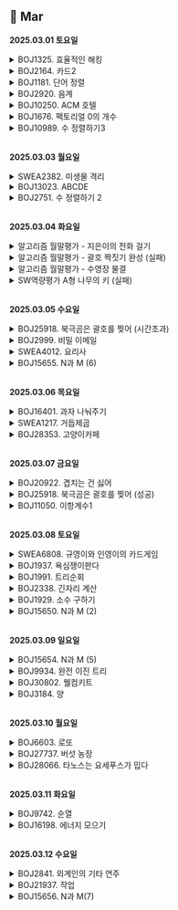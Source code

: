 ## 📅 Mar

**2025.03.01 토요일**

<details>
<summary>BOJ1325. 효율적인 해킹</summary>

[코드](BOJ1325_효율적인해킹.java)
> **_BFS_**
>
> - 아이디어 :  
>   해당 숫자에서 시작했을 때 해킹할 수 있는 컴퓨터의 수를 bfs로 세어주자!
> - 느낀 점 :
>   - bfs dfs 개념은 아는데 여전히 구현할 때마다 생각이 정리가 잘 안 된다. 연습 많이 해야지
>   - 반례 사이트 없이 디버깅할 수 있을 만큼 되고 싶다
> - 메모 :
>   - arr[i]에 담긴 배열이 비어있을 경우 처리 안 해줘서 틀림.
>   - return 값이 같은 게 나오면 result pq에 추가하게 했으므로, pq에 여러개가 담긴 상황이 있을 수 있음. 그 상태에서 더 큰 return 나오면 clear로 아예 비우고 걔로 넣어줘야 하는데 pop만 해줘서 틀림.

```
package workingon;

import java.io._;
import java.util._;

public class BOJ1325\_효율적인해킹 {
static ArrayList<Integer>[] arr;
static boolean[] visited;
static Queue<Integer> queue = new LinkedList<>();

    public static void main(String[] args) throws IOException {
        BufferedReader br = new BufferedReader(new InputStreamReader(System.in));
        StringTokenizer st = new StringTokenizer(br.readLine());
        int N = Integer.parseInt(st.nextToken());
        int M = Integer.parseInt(st.nextToken());
        arr = new ArrayList[N+1];

        for (int i = 1; i <= N; i++) {
            arr[i] = new ArrayList<>();
        }

        for (int i = 0; i < M; i++) {
            st = new StringTokenizer(br.readLine());
            int A = Integer.parseInt(st.nextToken());
            int B = Integer.parseInt(st.nextToken());

            arr[B].add(A);
        }

// System.out.println(Arrays.toString(arr));
int cnt = 0;
int max = 0;
PriorityQueue<Integer> pq = new PriorityQueue<>();
for(int i = 1 ; i <= N ; i++) {
// System.out.println("i = " + i + "일 때");
visited = new boolean[N+1];
if(!arr[i].isEmpty()) {
int res = bfs(i);
if (res > max) {
pq.clear();
pq.offer(i);
max = res;
// System.out.println("PQ : " + pq);
} else if (max == res) {
pq.offer(i);
// System.out.println("PQ : " + pq);
}
}
}

        while(!pq.isEmpty()) {
            System.out.print(pq.poll()+" ");
        }


    }

    public static int bfs(int start){
        queue.offer(start);
        visited[start] = true;
        int cnt = 0;

        while(!queue.isEmpty()) {

// System.out.println("현재 큐 : " + queue);
int cur = queue.poll();
cnt++;
for(int i = 0 ; i < arr[cur].size() ; i++) {
if(!visited[arr[cur].get(i)]) {
queue.offer(arr[cur].get(i));
F visited[arr[cur].get(i)] = true;
}
}
}

// System.out.println("cnt : " + cnt);
return cnt;
}
}
```
</details>

<details>
<summary>BOJ2164. 카드2</summary>

[코드](BOJ2164_카드2.java)
> **_Queue_**
>
> - 너무 쉬웠다...보자마자 queue 떠올리고 코드 쓰는 것까지 3분컷 함. 

```
package groupstudy.algorithm_study;

import java.util.LinkedList;
import java.util.Queue;
import java.util.Scanner;

public class BOJ2164_카드2 {
    /**
     * 카드2
     * <a href="https://www.acmicpc.net/problem/2164">...</a>
     */

    public static void main(String[] args) {
        Scanner sc = new Scanner(System.in);
        int n = sc.nextInt();
        Queue<Integer> queue = new LinkedList<>();
        for(int i = 1 ; i <= n ; i++){
            queue.offer(i);
        }
        while(queue.size() > 1){
            int remove = queue.poll();
            int move = queue.poll();
            queue.offer(move);
        }

        System.out.println(queue.poll());
    }
}

```
</details>

<details>
<summary>BOJ1181. 단어 정렬</summary>

[코드](../../BOJ/BOJ1181_단어정렬.java)
> 이것도 보자마자 pq 써야지 하고 Comparator 만들어서 풀었음. 한...10분컷 한 듯?

```
package BOJ;

import java.io.BufferedReader;
import java.io.IOException;
import java.io.InputStreamReader;
import java.util.Comparator;
import java.util.PriorityQueue;

public class BOJ1181_단어정렬 {
    /**
     * 단어 정렬
     * <a href="https://www.acmicpc.net/problem/1181">...</a>
     */
    public static void main(String[] args) throws IOException {
        BufferedReader br = new BufferedReader(new InputStreamReader(System.in));
        int N = Integer.parseInt(br.readLine());
        PriorityQueue<String> pq = new PriorityQueue<>(new Comparator<String>() {
            @Override
            public int compare(String o1, String o2) {
                if(o1.length() != o2.length())
                    return o1.length()-o2.length();
                else
                    return o1.compareTo(o2);
            }
        });

        for(int i = 0 ; i < N ; i++) {
            String word = br.readLine();
            if(!pq.contains(word))
                pq.offer(word);
        }

        while(!pq.isEmpty()) {
            System.out.println(pq.poll());
        }
    }
}

```
</details>

<details>
<summary>BOJ2920. 음계</summary>

[코드1](../../BOJ/BOJ2920_음계_1.java)
[코드2](../../BOJ/BOJ2920_음계_2.java)
> - 처음에 엄청 야매로 풀었다... ㅋㅋ 1부터 8까지가 한 번씩 등장한다길래 그냥 String으로 바꿔서 비교해줌  
> - 너무 야매로 푼 게 양심에 찔려서 flag 쓴 정석 방법으로도 다시 풀었다
> - 난이도는 쉬웠음. flag 쓸 때 약간 오래 생각하긴 했지만? 그래도 20분 안에 끝냄

```
// String 값 비교
import java.util.Scanner;

public class BOJ.BOJ2338_긴자리계산 {
    public static void main(String[] args) {
        Scanner sc = new Scanner(System.in);
        StringBuilder sb = new StringBuilder();
        for(int i= 0 ;i < 8 ; i++)
            sb.append(sc.next());

        if(String.valueOf(sb).equals("12345678"))
            System.out.println("ascending");
        else if(String.valueOf(sb).equals("87654321"))
            System.out.println("descending");
        else
            System.out.println("mixed");
    }
}
```
```

import java.util.Scanner;

public class BOJ.BOJ2338_긴자리계산 {
    public static void main(String[] args) {
        Scanner sc = new Scanner(System.in);
        int[] arr = new int[8];
        for (int i = 0; i < 8; i++) {
            arr[i] = sc.nextInt();
        }

        boolean flag = true;
        for (int i = 0; i < 8 - 1; i++) {
            if(arr[i] < arr[i+1]) {
                if(!flag) {
                    System.out.println("mixed");
                    return;
                }
                flag = true;
            } else if(arr[i] > arr[i+1]){
                if(i != 0 && flag){
                    System.out.println("mixed");
                    return;
                }
                flag = false;
            }
        }
        if(flag) {
            System.out.println("ascending");
        } else {
            System.out.println("descending");
        }
    }
}

```

</details>

<details>
<summary>BOJ10250. ACM 호텔</summary>

[코드](../../BOJ/BOJ10250_ACM호텔.java)
> - 이런 문제 있을 때마다 나머지 있는 경우랑 없는 경우랑 나눠서 계산해주는 게 깔끔하지 못한 것 같아서 GPT에 물어봄
> - 출력 포맷 일케 설정하면 됨 ! => floor + String.format("%02d", dis);
> - dis = (N - 1) / H + 1 로 계산하면 됨

```
package BOJ;

import java.util.*;

public class BOJ10250_ACM호텔 {
    public static void main(String[] args) {
        Scanner sc = new Scanner(System.in);

        int T = sc.nextInt();

        for (int t = 1; t <= T; t++) {
            int H = sc.nextInt();
            int W = sc.nextInt();
            int N = sc.nextInt();

            int dis;
            int floor;
            if (N % H == 0) {
                dis = N / H;
                floor = H;
            } else {
                dis = N / H + 1;
                floor = N % H;
            }

            if (dis >= 10)
                System.out.println(floor + "" + dis);
            else
                System.out.println(floor + "0" + dis);
        }

    }

}

```
</details>

<details>
<summary>BOJ1676. 팩토리얼 0의 개수</summary>

[코드](../APS/groupstudy/algorithm_study/BOJ1676_팩토리얼0의개수.java)
> - 아이디어 :  
>   - 0이 생기는 경우는 2와 5가 페어됐을 때 !  
>   - 근데 5까지 가면 페어될 2는 앞에 있을 수밖에 없음
>   - 따라서, 5의 개수가 중요하다!
> - 느낀 점 :
>   - 생각했던 것과 자꾸 다르게 나와서 어려웠다
> - 메모 :
>   - 5의 제곱수들은 5를 여러 번 포함하고 있다는 사실을 간과함

```
package BOJ;

import java.util.Scanner;

public class BOJ1676_팩토리얼0의개수 {
    public static void main(String[] args) {
        Scanner sc = new Scanner(System.in);
        int n = sc.nextInt();

        int cnt = 0;
        for(int i = 5 ; i <= n ; i*=5 ) {
            cnt += n/i;
        }
        System.out.println(cnt);
    }
}
```

</details>

<details>
<summary>BOJ10989. 수 정렬하기3</summary>

[코드](../../BOJ/BOJ10989_수정렬하기3.java)
> - 아이디어 : 
>   - 그냥 pq 쓸까... -> 시간초과
>   - 그렇다면 LinkedList 쓰고 정렬... -> 메모리 초과
>   - 직접 정렬해주는 수밖에 없었음. 카운팅 정렬 사용.
> - 느낀 점 :
>   - 템플릿에만 의존하면 안 된다! 카운팅 정렬 시험 공부할 때 기억해둔 거 그대로 쓰려고 했는데,  
>   저만한 크기의 배열을 두 개 만드는 것도 메모리 낭비고...바로바로 StringBuilder에 저장해주면 되는 거였음
>   arr에 인덱스로 자리 찾아서 저장할 게 아니므로 누적합으로 구할 필요도 없음.

```
package BOJ;

import java.io.*;
import java.util.Arrays;

public class BOJ10989_수정렬하기3 {
    public static void main(String[] args) throws IOException {
        BufferedReader br = new BufferedReader(new InputStreamReader(System.in));
        StringBuilder sb = new StringBuilder();
        int n = Integer.parseInt(br.readLine());
        int[] cnt = new int[10001];
        for(int i = 0 ; i < n ; i++) {
            cnt[Integer.parseInt(br.readLine())] ++;
        }

        for(int i = 0 ; i < 10001 ; i++) {
            while(cnt[i] > 0){
                sb.append(i).append("\n");
                cnt[i]--;
            }
        }

        System.out.println(sb);

    }
}

```

</details>

<br>

**2025.03.03 월요일**

<details>
<summary>SWEA2382. 미생물 격리</summary>

[코드](../../SWEA/SWEA2382_미생물격리.java)
> - 아이디어 : 
>   - 군집들은 클래스로 만들어서 관리해야겠다
>   한 시간 지날 때 해야하는 것
>   - 있던 곳을 비워준다
>   - 방향대로 이동한다  
>   / next의 행이나 열이 0이면 미생물 수 /= 2  
	/ next가 null인지 보고 (이미 미생물 군집이 있는지 보고)  
		// null이 아니면 ->   
			미생물 수 비교해서 큰 애 방향으로 설정  
			미생물 수 더해서 저장해주기
>
> - 느낀 점 :  
>   문제를 보고 해야하는 일들을 단계로 나눠서 정리하는 능력이 좀 는 게 느껴진다
>
> - 메모 :
>   - 동시에 같은 칸으로 가려는 경우를 처리해줄 때 나는 아예 sort() 해서 처리하기 편한 순서대로 집어넣어줬는데, HashMap<String, ArrayList<Microbiome>>으로 기록하는 방법도 있었다.
>   - 아래 구문을 삭제하면 답이 틀리게 나오길래 고민했는데 sort() 정렬해주는 위치 때문이었다! 처음에 약품구역 들어가서 num 반으로 깎고 나서 정렬해줬어야 했는데 list에 값을 넣을 때 정렬해줘서 이상한 거였음. 순서 바꿔주고 나니까 밑에 구문 지워도 잘 나온다. 첨에 아마 매번 정렬하느라 시간복잡도도 컸을 듯.  
>   ```
>   else {    // 새로 들어가려는 애가 더 커
>   cur.num += map[cur.nextR][cur.nextC].num;
>   map[cur.nextR][cur.nextC].num = 0;
>   map[cur.nextR][cur.nextC] = cur;
>   cur.r = cur.nextR;
>   cur.c = cur.nextC;
>   }
>   ```

```
package SWEA;

import java.io.*;
import java.util.ArrayList;
import java.util.Collections;
import java.util.Comparator;
import java.util.List;

public class SWEA2382_미생물격리 {

    public static void main(String[] args) throws IOException {
        BufferedReader br = new BufferedReader(new InputStreamReader(System.in));
        int T = Integer.parseInt(br.readLine());
        String[] str;
        for (int t = 1; t <= T; t++) {
            str = br.readLine().split(" ");
            int N = Integer.parseInt(str[0]);   // map 크기
            int M = Integer.parseInt(str[1]);   // 격리 시간
            int K = Integer.parseInt(str[2]);   // 미생물 군집의 개수
            List<Microbiome> list = new ArrayList<>();  // 미생물 군집 정보 관리
            Microbiome[][] map = new Microbiome[N][N];

            // 최초 미생물 군집 정보 등록
            for (int i = 0; i < K; i++) {
                str = br.readLine().split(" ");
                int r = Integer.parseInt(str[0]);
                int c = Integer.parseInt(str[1]);
                int num = Integer.parseInt(str[2]);
                int dir = Integer.parseInt(str[3]); // 1 상, 2 하, 3 좌, 4 우

                Microbiome m = new Microbiome(r, c, num, dir);
                list.add(m);
                map[r][c] = m;
            }

            while (M-- > 0) {


                for (int i = 0; i < list.size(); i++) {
                    Microbiome cur = list.get(i);

                    switch (cur.dir) {
                        case 1:
                            cur.nextR--;
                            break;
                        case 2:
                            cur.nextR++;
                            break;
                        case 3:
                            cur.nextC--;
                            break;
                        case 4:
                            cur.nextC++;
                            break;
                    }

                    // 테두리에 도착하면
                    if (cur.nextR == 0 || cur.nextC == 0 || cur.nextR == N - 1 || cur.nextC == N - 1) {
                        cur.num /= 2; // 미생물 수 반으로 깎아주고
                        // 방향 반대로 바꿔주기
                        if (cur.dir == 1 || cur.dir == 3) cur.dir++;
                        else cur.dir--;
                    }
                }
                Collections.sort(list, Comparator.reverseOrder());

                map = new Microbiome[N][N];
                for (int i = 0; i < list.size(); i++) {
                    Microbiome cur = list.get(i);
                    if (map[cur.nextR][cur.nextC] == null) {
                        map[cur.nextR][cur.nextC] = cur;
                        cur.r = cur.nextR;
                        cur.c = cur.nextC;
                    } else {
                        if (map[cur.nextR][cur.nextC].num > cur.num) {  // 이미 있는 애가 더 커
                            map[cur.nextR][cur.nextC].num += cur.num;
                            cur.num = 0;
                        }
                    }
                }
            }

            int res = 0;
            for (int i = 0; i < list.size(); i++) {
                res += list.get(i).num;
            }
            System.out.printf("#%d " + res + "\n", t);
        }
    }

    public static class Microbiome implements Comparable<Microbiome> {
        int r;
        int c;
        int nextR;
        int nextC;
        int num;
        int dir;

        public Microbiome(int r, int c, int num, int dir) {
            this.r = r;
            this.c = c;
            this.num = num;
            this.dir = dir;
            this.nextR = r;
            this.nextC = c;
        }

        @Override
        public String toString() {
            return num + "(" + dir + ")";
        }

        @Override
        public int compareTo(Microbiome o) {
            return this.num - o.num;
        }
    }
}

```

</details>

<details>
<summary>BOJ13023. ABCDE</summary>

[코드](../../BOJ/BOJ13023_ABCDE.java)
> - 아이디어 :
>   - DFS로 내려가면서 최대로 어디까지 내려갈 수 있는지 체크. 5명 이상 내려갈 수 있으면 1 출력
> - 느낀점 :
>   - 처음에는 모든 친구가 다 A-B-C-D-E 관계여야 한단는 건가? 했는데, 알고 보니 그런 관계인 사람이 5명 이상 있으면 되는 거였음
> - 메모 :
>   - 기본 DFS 양식으로 쓰되, 단계 카운팅하는 게 관건이었다. depth 만 return 해서 쓰자니 자꾸 꼬이길래 maxDepth 만들어서 최대깊이 저장해줬다.
>   - dfs 재귀 돌리고 나서 visited[friend]를 초기화 안 해줬더니, 더 나은 루트가 있음에도 백트래킹이 안 되는 문제 발생.  
>   방금 보고 나온 친구 초기화 해줘야 maxDepth 5명 안 됐을 때 다른 루트도 탐색해볼 수 있음

```
package BOJ;

import java.io.*;
import java.util.*;

public class BOJ13023_ABCDE {
    /**
     * ABCDE
     * <a href="https://www.acmicpc.net/problem/13023">...</a>
     */

    static HashMap<Integer, ArrayList<Integer>> hashmap;
    static boolean[] visited;
    static Stack<Integer> stack = new Stack<>();
    static int maxDepth;

    public static void main(String[] args) throws IOException {
        BufferedReader br = new BufferedReader(new InputStreamReader(System.in));
        String[] input = br.readLine().split(" ");
        int N = Integer.parseInt(input[0]);   // 사람 수
        int M = Integer.parseInt(input[1]);   // 친구 관계(간선) 수
        hashmap = new HashMap<>();
        for (int i = 0; i < M; i++) {
            input = br.readLine().split(" ");
            int a = Integer.parseInt(input[0]);
            int b = Integer.parseInt(input[1]);

            if (!hashmap.containsKey(a))
                hashmap.put(a, new ArrayList<>());
            hashmap.get(a).add(b);

            if (!hashmap.containsKey(b))
                hashmap.put(b, new ArrayList<>());
            hashmap.get(b).add(a);
        }

        /// 관계 설정 끝

        for (int p : hashmap.keySet()) {
            visited = new boolean[N];
            maxDepth = 1;
            dfs(p, 1);
            if (maxDepth >= 5) {
                System.out.println(1);
                return;
            }
        }
        System.out.println(0);


    }

    public static void dfs(int cur, int depth) {
        maxDepth = Math.max(maxDepth, depth);

        if(maxDepth >= 5) {
            return;
        }

        stack.add(cur);
        visited[cur] = true;

        for (int friend : hashmap.get(stack.pop())) {
            if (!visited[friend]) {
                dfs(friend, depth + 1);
                visited[friend] = false;
            }
        }
    }
}

```

</details>

<details>
<summary>BOJ2751. 수 정렬하기 2</summary>

[코드](../../APS/BOJ/BOJ2752_수정렬하기2_2.java)
> - 느낀점 :  
> 	실버길래 이렇게 쉬울 순 없다는 생각에 오히려 꼬아서 생각한 듯.  
> 	그냥 Arrays.sort() 써도 되는 문제였다. 허무해...  
> 	시간초과는 로직이 아니라 BufferedReader랑 StringBuilder 써서 해결해야 하는 문제였어
> - 메모 :
>   - '이 수는 절댓값이 1,000,000보다 작거나 같은 정수이다' << 이 조건 간과하고 양수만 처리해서 틀림
>   - 심지어 수는 중복되지 않는다는 조건도 있다...이게 왜 실버?;;

```
package BOJ;

import java.io.BufferedReader;
import java.io.IOException;
import java.io.InputStreamReader;
import java.util.Arrays;

public class BOJ2751_수정렬하기2_2 {
    /** 수 정렬하기 2
     * <a href="https://www.acmicpc.net/problem/2751">...</a>
     */
    public static void main(String[] args) throws IOException {
        BufferedReader br = new BufferedReader(new InputStreamReader(System.in));
        StringBuilder sb = new StringBuilder();
        int N = Integer.parseInt(br.readLine());
        int[] arr = new int[N];
        for(int i = 0 ; i < N ; i++) {
            int num = Integer.parseInt(br.readLine());
            arr[i] = num;
        }
        Arrays.sort(arr);

        for(int i = 0 ; i < N ; i++) {
            sb.append(arr[i] + "\n");
        }

        System.out.println(sb);
    }
}

```
</details>

<br>

**2025.03.04 화요일**

<details>
<summary>알고리즘 월말평가 - 지은이의 전화 걸기</summary>

[코드](../../../../ssafy/시험/0304%20월말평가/Algo_서울_09_이언지/src/Test1_서울_09_이언지.java)
> - 느낀 점 :
>   - 쉬웠다...근데 오히려 너무 쉬워서 내가 너무 단순하게 풀었나 의심됐어

```
import java.util.*;


public class Test1_서울_09_이언지 {
	public static void main(String[] args) {
		Scanner sc = new Scanner(System.in);
		int T = sc.nextInt();
		for(int t = 1 ; t <= T ; t++) {
			
			String str = sc.next();
			
			// 입력 받은 문자열을 한 글자씩 쪼개서 배열에 담아준다
			char[] arr = str.toCharArray();
			int res = 0;	// 다이얼 돌릴 때마다 걸린 시간 더해줄 결과 변수
			
			// char 배열을 훑으면서 글자에 해당하는 값을 res에 더해준다
			for(int i = 0 ; i < arr.length ; i++) {
				if(arr[i] >= 'A' && arr[i] <= 'C') {
					res += 3;
				} else if (arr[i] >= 'D' && arr[i] <= 'F') {
					res += 4;
				} else if (arr[i] >= 'G' && arr[i] <= 'I') {
					res += 5;
				} else if (arr[i] >= 'J' && arr[i] <= 'L') {
					res += 6;
				} else if (arr[i] >= 'M' && arr[i] <= 'O') {
					res += 7;
				} else if (arr[i] >= 'P' && arr[i] <= 'S') {
					res += 8;
				} else if (arr[i] >= 'T' && arr[i] <= 'V') {
					res += 9;
				} else if (arr[i] >= 'W' && arr[i] <= 'Z') {
					res += 10;
				}
			}
			
			// 양식에 맞춰서 출력
			System.out.printf("#%d %d\n", t, res);
		}
	}

}

```
</details>

<details>
<summary>알고리즘 월말평가 - 괄호 짝짓기 완성 (실패) </summary>

[코드](../../../../ssafy/시험/0304%20월말평가/Algo_서울_09_이언지/src/Test2_서울_09_이언지.java)
> - 아이디어 :
>   - 괄호는...스택이지
> - 느낀 점 :
>   - 1했다 생각했는데 마지막에 0 붙는 경우가 있었어...  
>   stack에서 꺼낼 애가 hashmap의 key로 포함하지 않는 문자라면 닫는 괄호인데 짝은 없는 애니까 맞추기 불가능!' 이 부분에서  
>   닫는 괄호를 pop 하고 문자열 붙여줬어야 했는데 pop 안 해줘서 닫는 괄호랑 같이 나옴

```
// 수정한 버전
import java.util.*;

public class Test2_서울_09_이언지 {
	public static void main(String[] args) {
		Scanner sc = new Scanner(System.in);
		
		int T = sc.nextInt();
		for(int t = 1 ; t <= T ; t++) {
			StringBuilder sb = new StringBuilder();
			Stack<Character> stack = new Stack<>();
			String str = sc.next();
			sb.append("#").append(t).append(" "); // 테스트케이스마다 공통으로 출력돼야하는 양식

			
			// HashMap에 쌍 묶어서 관리해줄 것
			HashMap<Character, Character> hashmap = new HashMap<>();
			hashmap.put('(', ')');
			hashmap.put('{', '}');
			hashmap.put('[', ']');
			hashmap.put('<', '>');
			
			// 이 반복문 돌고 나면 이미 짝 맞는 애들은 다 지워지고 안 맞는 애들만 남음
			for(int i = 0 ;i < str.length() ; i++) {
				// stack이 비어있으면 무조건 넣어주고
				if(stack.isEmpty()) {
					stack.push(str.charAt(i));
				}
				
				// 만약 내가 여는 애면 그냥 넣어줘
				else if(hashmap.containsKey(str.charAt(i))) {
					stack.push(str.charAt(i));
				}
				
				// 만약 내가 닫는 애고, 짝이 맞는 애를 만나면 지워줘
				else if (hashmap.containsKey(stack.peek()) && str.charAt(i) == hashmap.get(stack.peek())) {
					stack.pop();
				}
			}
			
//			System.out.println(stack);
		
			// 만약 스택이 비었으면 이미 짝 다 맞는 애들
			if(stack.isEmpty()) {
				sb.append("1");
				System.out.println(sb);
				continue;
			}
			
			// 이제 짝 맞춰줄 거야
			while(!stack.isEmpty()) {

				char top = stack.peek();

				// 만약 stack에서 꺼낼 애가 여는 괄호라면 짝 맞는 닫는 괄호 붙여줘
				if(hashmap.containsKey(top)) {
					sb.append(hashmap.get(top));
					stack.pop();
				}

				// 만약 stack에서 꺼낼 애가 hashmap의 key로 포함하지 않는 문자라면
				// 닫는 괄호인데 짝은 없는 애니까 맞추기 불가능!
				else {
					stack.pop();
					sb.append("0");
					break;
				}
			}

			System.out.println(sb);
		}	// testcase
	}
}

```
</details>

<details>
<summary>알고리즘 월말평가 - 수영장 물결</summary>

[코드](../../../../ssafy/시험/0304%20월말평가/Algo_서울_09_이언지/src/Test3_서울_09_이언지.java)
> - 아이디어 :
>   - 좌표마다 그냥 함수로 델타 탐색 빼서 돌린 담에 최댓값 찾고, 그 좌표마다의 최댓값 중 최댓값을 구해주면 되곘다.
> - 느낀 점 :
>   - 쉽다고 느끼긴 했는데 정답 맞았을지는 모르겠다.

```
import java.util.Scanner;

public class Test3_서울_09_이언지 {

	static int[][] board;

	public static void main(String[] args) {
		Scanner sc = new Scanner(System.in);

		int T = sc.nextInt();

		for (int t = 1; t <= T; t++) {
			int N = sc.nextInt();
			board = new int[N][N];

			// 초기 에너지값 담아주기
			for (int i = 0; i < N; i++) {
				for (int j = 0; j < N; j++) {
					board[i][j] = sc.nextInt();
				}
			}

			long res = 0;

			for (int i = 0; i < N; i++) {
				for (int j = 0; j < N; j++) {
					// 현재 위치에서 A 썼을 때, B 썼을 때, C 썼을 때 중 가장 큰 값 cnt에 담아주고
					long cnt = Math.max(board[i][j], Math.max(b(i, j), c(i, j)));
					// 전체 위치에서 가장 큰 값 res에 담아줌
					res = Math.max(cnt, res);
				}
			}

			System.out.printf("#%d %d\n", t, res);
		}
	}

	// B 장풍 쏜 경우
	public static int b(int i, int j) {
		// 현재 위치에서 B 장풍 썼을 때 결과 담아줄 변수
		int cnt = 0;

		// 방향 설정해줄 델타값
		int[] dx = { -1, -1, 0, 1, 1, 1, 0, -1 };
		int[] dy = { 0, 1, 1, 1, 0, -1, -1, -1 };

		// 델타값 돌면서 결과 더해주기
		for (int d = 0; d < 8; d++) {
			int nx = dx[d] + i;
			int ny = dy[d] + j;

			if (nx >= 0 && ny >= 0 && nx < board.length && ny < board.length) {
				cnt += board[nx][ny];
			}
		}
		
		return cnt;
	}
	
	public static long c(int i, int j) {
		// 현재 위치에서 C 장풍 썼을 때 결과 담아줄 변수
		long cnt = 0;

		// 방향 설정해줄 델타값
		int[] dx = { -2, -2, -2, -2, -2, -1, 0, 1, 2, 2, 2, 2, 2, 1, 0, -1};
		int[] dy = { -2, -1, 0, 1, 2, 2, 2, 2, 2, 1, 0, -1, -2, -2, -2, -2};

		// 델타값 돌면서 결과 더해주기
		for (int d = 0; d < 16; d++) {
			int nx = dx[d] + i;
			int ny = dy[d] + j;

			if (nx >= 0 && ny >= 0 && nx < board.length && ny < board.length) {
				cnt += board[nx][ny];
			}
		}
		
		return cnt;
	}

}

```
</details>

<details>
<summary>SW역량평가 A형 나무의 키 (실패)</summary>

[코드](../../../../ssafy/시험/0304%20SW역량평가/Tree.java)
> - 아이디어 :
>   - 한놈씩 팬다...하나를 1 2 1 2 이렇게 계속 키워주다가 3 미만으로 남으면 다음 애로 넘어감
>   - 한 바퀴 돌고 나서 남은 애들 보면서 1이랑 2 짝지을 수 있으면 또 이틀 써서 짝지어주기
>   - 남은 애들 짝짓기까지 끝냈으면, 목표치까지 1 남은 애들 or 2 남은 애들만 남아있을 것
>   - 1 남은 애들만 남았으면, *2 해주고 첫날 하루 -1 해줌  
>   2 남은 애들만 남았으면, *2 해줌
> - 느낀점 :
>   - 테케 다 맞아서 혹시나 했는데 역시나. 반례 듣고 나서 뒤통수 맞은 기분이었다.....A형의 벽은 높구나ㅜ
> - 메모 : 
>     - 마의 1 4 4 5 를 통과하지 못함 ㅎㅎ 1 4 4 5 인 경우 [2] [0] [1] [0] 이렇게 4일 주면 되는데, 내 로직으로는 7일 나온다.

```
import java.util.*;

public class Tree {
	public static void main(String[] args) {
		Scanner sc = new Scanner(System.in);

		int T = sc.nextInt();
		for (int t = 1; t <= T; t++) {
			int n = sc.nextInt();
			int max = 0;
			int[] arr = new int[n];
			for (int i = 0; i < n; i++) {
				arr[i] = sc.nextInt();
				max = Math.max(max, arr[i]);
			}

			for (int i = 0; i < n; i++) {
				arr[i] = max - arr[i];
			}

			int sum = 0;
			for (int i = 0; i < n; i++) {
				sum += arr[i] / 3 * 2;
				arr[i] = arr[i] % 3;
			}

			Arrays.sort(arr);
			int cnt1 = 0;
			int cnt2 = 0;

			for (int i = 0; i < arr.length; i++) {
				if (arr[i] == 1)
					cnt1++;
				else if (arr[i] == 2)
					cnt2++;
			}

			int mutual = Math.min(cnt1, cnt2);
			sum += mutual * 2;

			int start1 = -1;
			for (int i = 0; i < n; i++) {
				if (arr[i] == 1) {
					start1 = i;
					break;
				}
			}

			for (int i = 0; i < mutual; i++) {
				arr[start1 + i] = 0;
				cnt1--;
				arr[arr.length - 1 - i] = 0;
				cnt2--;
			}

			if (cnt2 == 0 && cnt1 > 0) {
				sum += cnt1 * 2-1;
			} else if (cnt1 == 0 && cnt2 > 0) {
				sum += 4 * (cnt2 / 3);
				cnt2 = cnt2 % 3;
				
				if (cnt2 == 1) {
					sum += 2;
				} else if (cnt2 == 2) {
					sum += 3;
				}
			}

			System.out.printf("#%d %d\n", t, sum);

		}
	}
}

```

</details>

<br>

**2025.03.05 수요일**

<details>
<summary>BOJ25918. 북극곰은 괄호를 찢어 (시간초과) </summary>

[코드1](../APS/workingon/BOJ25918_북극곰은괄호를찢어_시간초과.java)
[코드2](../APS/workingon/BOJ25918_북극곰은괄호를찢어_시간초과2.java)
> - 아이디어
>   - 처음에는 O나 X 찾을 때마다 문자열에서 replace로 삭제해주고, 문자열이 비거나 바꿀 게 없으면 끝내주는 방식 생각함 -> 시간초과
> 	- stack에 넣어주면서 O나 X 발견하면 처리해주고, 남은 애들로 다시 돌리면서 days 카운트 해주는 방식 -> 시간초과
> - 느낀점
>   - 내 방식대로는 O(N^2)! 최대 20만일 때 N^2 되면 400억. O(N)에 처리해줄 방법을 찾아야 한다.
>   - 결국 GPT에 물어봤기 때문에 일단 안 풀고 내버려뒀다. 나중에 까먹을 때쯤 다시 풀어봐야지.
> - 메모
>   - 문자열 replace는 원본 문자열을 바꾸는 게 아니라서, 바꾼 문자열을 저장할 거면 다시 변수에 할당해줘야 한다.

```
package workingon;

import java.io.BufferedReader;
import java.io.IOException;
import java.io.InputStreamReader;
import java.util.Stack;

public class BOJ25918_북극곰은괄호를찢어_시간초과2 {
    public static void main(String[] args) throws IOException {
        BufferedReader br = new BufferedReader(new InputStreamReader(System.in));
        StringBuilder sb;
        int N = Integer.parseInt(br.readLine());
        String S = br.readLine();
        int days = 0;
        boolean flag = true;
        Stack<Character> stack = new Stack<>();

        while(flag) {
            days++;
            flag = false;
            for (int i = 0; i < S.length(); i++) {
                char cur = S.charAt(i);
                if (stack.isEmpty()) {
                    stack.push(cur);
                } else {
                    char before = stack.peek();

                    if ((before == '(' && cur == ')') || (before == ')' && cur == '(')) {
                        stack.pop();
                        stack.push('O');
//                        System.out.println(before + "랑 " + cur + "랑 만나서 사라짐");
                        flag = true;
                    } else {
                        stack.push(cur);
//                        System.out.println(stack);
                    }
                }
            }   // 이거 돌고 나오면 이번 회차에 짝 맞는 애들 O로 바꿔서 stack 넣어줬어

            sb = new StringBuilder();
            while(!stack.isEmpty()) {
                char cur = stack.pop();
                if(cur != 'O'){
                    sb.append(cur);
                }
            }

            S = sb.toString();

            if(S.isEmpty())
                break;
        }

        if(stack.isEmpty())
            System.out.println(days);
        else
            System.out.println(-1);

    }   // main
}   // class


```
</details>

<details>
<summary>BOJ2999. 비밀 이메일</summary>

[코드](../study/APS/BOJ/BOJ2999_비밀이메일.java)
> - 아이디어 :
>   1. N의 약수들 중에 두 개를 R과 C로 골라
>   2. 입력을 세로로 받아적은 다음
>	3. 가로로 읽으면 정답
> - 느낀점 : 
> 	- 처음에 주어진 암호 만드는 방법대로 하라는 게 아니라, 그렇게 만들어진 암호를 해독하라는 게 미션이었음
>   - 막 어렵진 않은데 배열에 세로로 넣어주는 부분에서 살짝 헷갈렸다.
>   - N이 작아서 이건 약수 다 구해줘도 괜찮았는데, N이 커지면 시간복잡도 터질 것 같다. 루트 해서 가까운 약수로 해줘야 하나.

```
package BOJ;

import java.util.ArrayList;
import java.util.List;
import java.util.Scanner;

public class BOJ2999_비밀이메일 {
    public static void main(String[] args) {
        // N의 약수들 중에 두 개를 R과 C로 골라
        // 입력을 세로로 받아적은 다음
        // 가로로 읽으면 정답

        Scanner sc = new Scanner(System.in);
        String str = sc.next();
        int N = str.length();

        // 일단 R이랑 C 골라줄게
        // 약수들 담아줄 리스트
        // 최대 100글자니까 그냥 돌려줘도 될 것 같은데?
        List<Integer> list = new ArrayList<>();
        for (int i = 1; i <= N; i++) {
            if (N % i == 0) list.add(i);
        }

//        System.out.println(list);

        int R = 0;
        if (list.size() % 2 == 0) {
            R = list.get(list.size() / 2 - 1);
        } else {
            R = list.get((list.size() + 1) / 2 - 1);
        }
        int C = N / R;

//        System.out.println(N);
//        System.out.println(R + " " + C);


        // 이제 세로로 받아적을 거야
        char[][] map = new char[R][C];
        StringBuilder sb = new StringBuilder();
        int idx = 0;
        for (int j = 0; j < C; j++) {
            for (int i = 0; i < R; i++) {
                map[i][j] = str.charAt(idx);
                idx++;
            }
        }

        for (int i = 0; i < R; i++) {
            for (int j = 0; j < C; j++) {
                sb.append(map[i][j]);
            }
        }

        System.out.println(sb);
    }
}

```

</details>

<details>
<summary>SWEA4012. 요리사</summary>

[코드](../../SWEA/SWEA4012_요리사.java)
> - 아이디어 :
>   1. 재료 조합을 짜고    ex) [식재료1, 식재료2], [식재료3, 식재료4]
>   2. 짠 조합 안에서 맛 총합 구하고 차이 구해줘. 최소 차이값 갱신.  
>   for(int i = 0 ; i < N/2 ; i++)  
>   for(int j = 0 ; j < N/2; j++)  
>      sum1 += map[com1[i]][com1[j]];  
>      sum2 += map[com2[i]][com2[j]];  
>      int diff = Math.abs(sum1 - sum2);  
>      min = Math.min(min, diff);
>   3. 더 이상 새로운 조합이 없으면 min 출력
> - 느낀점 :
>   - 재귀 어려워 ㅜ
>   - 이거 N 커지면 시간복잡도 엄청 클 것 같은데...

```
package SWEA;

import java.util.*;

public class SWEA4012_요리사 {
    /**
     * 요리사
     * <a href="https://swexpertacademy.com/main/code/problem/problemDetail.do?contestProbId=AWIeUtVakTMDFAVH">...</a>
     */

    static int[][] board;
    static boolean[] vis;
    static int N;   // 식재료 개수
    static int min;
    static List<Integer> combi1;
    static List<Integer> combi2;

    public static void main(String[] args) {
        Scanner sc = new Scanner(System.in);
        int T = sc.nextInt();
        for (int t = 1; t <= T; t++) {
            N = sc.nextInt();
            board = new int[N][N];
            vis = new boolean[N];
            combi1 = new ArrayList<>();
            combi2 = new ArrayList<>();
            min = Integer.MAX_VALUE;

            for (int i = 0; i < N; i++) {
                for (int j = 0; j < N; j++) {
                    board[i][j] = sc.nextInt();
                }
            }   /// 여기까지 입력받기

            for (int i = 0; i < N / 2; i++) {
                combi1.add(0);
            }

            combi(0, 0);
            System.out.printf("#%d %d\n", t, min);
        }   // testCase 끝
    }   // main 끝

    // 일단 식재료 뭐뭐 고를지부터 정하자
    public static void combi(int sidx, int idx) {
        if (sidx == N / 2) {
            // combi2 만들어줘
            combi2.clear();
            for(int i = 0 ; i < N ; i++) {
                combi2.add(i);
            }
            combi2.removeAll(combi1);

//            System.out.println(combi1);
//            System.out.println(combi2);

            int sum1 = 0;
            int sum2 = 0;
            for(int i = 0 ; i < N/2 ; i++) {
                for(int j = 0 ; j < N/2; j++) {
                    if(i != j) {
                        sum1 += board[combi1.get(i)][combi1.get(j)];
                        sum2 += board[combi2.get(i)][combi2.get(j)];
                    }
                }
            }

//            System.out.println("sum1 : " + sum1 + " sum2 : " + sum2);
            int diff = Math.abs(sum1 - sum2);
//            System.out.println("diff : " + diff);
            min = Math.min(min, diff);
            return;
        }
        if (idx == N) return;

        combi1.set(sidx, idx);
        combi(sidx + 1, idx + 1);
        combi(sidx, idx + 1);
    }
}   // class 끝

```
</details>

<details>
<summary>BOJ15655. N과 M (6)</summary>

[코드](BOJ15655_N과M6.java)
>- 느낀점 :
>	- 요리사 풀고 나서 바로 푼 거라 조합 코드 연습 느낌
>	- 결과 배열 안 만들어주고 StringBuilder에 바로바로 담아주고 싶었는데 꼬여서 그냥 배열 담고 마지막에 순회해서 출력해줬다.

```
package groupstudy.algorithm_study;

import java.io.BufferedReader;
import java.io.IOException;
import java.io.InputStreamReader;
import java.util.Arrays;

public class BOJ15655_N과M6 {
    /**
     * N과 M (6)
     * <a href="https://www.acmicpc.net/problem/15655">...</a>
     */

    static int n, m;
    static int[] arr;
    static int[] res;

    public static void main(String[] args) throws IOException {
        BufferedReader br = new BufferedReader(new InputStreamReader(System.in));
        String[] input = br.readLine().split(" ");
        n = Integer.parseInt(input[0]);
        m = Integer.parseInt(input[1]);

        input = br.readLine().split(" ");
        arr = new int[input.length];
        res = new int[m];
        for (int i = 0; i < input.length; i++) {
            arr[i] = Integer.parseInt(input[i]);
        }

        Arrays.sort(arr);
        com(0, 0);
    }

    public static void com(int num, int depth) {

        if (depth == m) {
            for(int i = 0 ; i < m ; i++) {
                System.out.print(res[i] + " ");
            }
            System.out.println();
            return;
        }
        if (num == n) {
            return;
        }


        res[depth] = arr[num];
        com(num + 1, depth + 1);
        com(num + 1, depth);
    }
}

```
</details>

<br>

**2025.03.06 목요일**

<details>
<summary>BOJ16401. 과자 나눠주기</summary>

[코드](../study/APS/groupstudy/algorithm_study/BOJ16401_과자나눠주기.java)
> - 아이디어 :   
> 	- 일단 max를 반으로 자른 길이로는 몇 명한테 줄 수 있는지 보자.   
>	- 막대기 길이 arr[i] / 자른 길이 arr[mid] 해서 더해주기.  
> 	- 카운팅이 너무 많다? 그러면 mid = mid + arr.length - 1 / 2 해서 또 배열 끝까지 탐색 해  
>     너무 작으면 mid = (mid + arr[0]) / 2 해서 mid부터 끝까지 탐색해줄게
>   - 길이는 큰데 개수 자체는 백만이라 매개변수 탐색으로 가능. O(백만log최대길이) 
> - 느낀점 :
>   - 매개변수 탐색인 걸 눈치채는 데는 오래 안 걸렸는데 거기서 구현할 때 쓸데없는 생각이 많아서 괜히 꼬였다
> - 메모 : 
> 	- int mid = left + (right - left) / 2;    
>     =>  수학적으로 (left + right) / 2 와 동일한 결과  
>     but 숫자가 너무 커졌을 때 int 터지는 거 방지해줌 (이 문제에서는 터지진 않음)  
>     -> 큰 숫자를 다루는 이진 탐색에서 안전하고 정확한 중간값 계산 보장
>   - 매개변수 탐색할 때 결과는 결과 변수에 따로 저장해서 써주기

```
package groupstudy.algorithm_study;

import java.io.BufferedReader;
import java.io.IOException;
import java.io.InputStreamReader;

public class BOJ16401_과자나눠주기 {
    public static void main(String[] args) throws IOException {
        BufferedReader br = new BufferedReader(new InputStreamReader(System.in));
        String[] input = br.readLine().split(" ");
        int M = Integer.parseInt(input[0]); // 조카의 수    최대 백만
        int N = Integer.parseInt(input[1]); // 과자의 수    최대 백만

        int[] arr = new int[N]; // 과자 길이    최대 10억... 매개변수 탐색?
        input = br.readLine().split(" ");
        int max = 0;
        for (int i = 0; i < N; i++) {
            arr[i] = Integer.parseInt(input[i]);
            max = Math.max(max, arr[i]);
        }

        int left = 1;
        int right = max;
        int result = 0;

        while (left <= right) {
            int mid = left + (right - left) / 2;
            int count = 0;

            for (int length : arr) {
                count += length / mid;
            }

            if (count >= M) {
                result = mid;
                left = mid + 1;
            } else {
                right = mid - 1;
            }
        }

        System.out.println(result);
    }
}

```

</details>

<details>
<summary>SWEA1217. 거듭제곱</summary>

[코드](../../SWEA/SWEA1217_거듭제곱.java)
> - 느낀점 :
>   - 재귀... 잡힐 듯 말 듯...  
>   탈출 조건이 중요하다는 점을 알고는 있었는데 개념적으로만 알다가  
>   최근에 재귀함수로 몇 번 구현해보면서 좀 실현할 때도 가닥이 잡히는 것 같다.

```
package SWEA;

import java.util.Scanner;

public class SWEA1217_거듭제곱 {
    public static void main(String[] args) {
        Scanner sc = new Scanner(System.in);
        for(int t = 1 ; t <= 10 ; t++) {
            sc.nextInt();
            int n = sc.nextInt();
            int m = sc.nextInt();
            System.out.printf("#%d %d\n", t, pow(n,m));
        }
    }

    private static int pow(int n, int m) {
        int res = 1;

        if(m == 0) {
            return 1;
        }

        if(m % 2 == 0) {
            int temp = pow(n, m/2);
            res = res * temp * temp;
        } else {
            int temp = pow(n, m/2);
            res = res * temp * temp * n;
        }

        return res;
    }
}

```



</details>

<details>
<summary>BOJ28353. 고양이카페</summary>

[코드](../algorithm_lunchStudy/BOJ28353_고양이카페.java)
> - 아이디어 :
>   - 투포인터
> - 느낀점 :
>   - 투포인터나 매개변수 탐색은 항상 파악하고 나서도 쓸데없이 어렵게 생각하다가 틀리는 것 같다.  
>   	그냥 단순하게 템플릿처럼 쓰면 되는데 꼭 더 효율적으로 해보겠다고 욕심부리다가 복잡해져서 망함  

```
package groupstudy.algorithm_lunchStudy;

import java.io.BufferedReader;
import java.io.IOException;
import java.io.InputStreamReader;
import java.util.Arrays;

public class BOJ28353_고양이카페 {
    public static void main(String[] args) throws IOException {
        BufferedReader br = new BufferedReader(new InputStreamReader(System.in));
        String[] input = br.readLine().split(" ");
        int N = Integer.parseInt(input[0]); // 전체 고양이 수
        int K = Integer.parseInt(input[1]); // 견딜 수 있는 고양이 2마리 무게 합
        input = br.readLine().split(" ");
        int[] arr = new int[N];
        for(int i= 0 ; i < N ; i++) {
            arr[i] = Integer.parseInt(input[i]);
        }

        Arrays.sort(arr);

        int left = 0;
        int right = arr.length-1;
        int res = 0;

        while(left < right) {
            if (arr[left] + arr[right] <= K) {
                res ++;
                left ++;
                right--;
            } else {
                right--;
            }
        }

        System.out.println(res);
    }
}

```

</details>

<br>

**2025.03.07 금요일**

<details>
<summary>BOJ20922. 겹치는 건 싫어</summary>

[코드](../study/APS/groupstudy/algorithm_study/BOJ20922_겹치는건싫어.java)
> - 느낀점
>   - 나...투포인터 어려워하네............ㅠㅠ 투포인터인 거 알아도 어떻게 써야할지 감이 잘 안 옴
>   - 결국 답 보고 이해해서 풀긴 했는데 이걸 떠올리라고 하면 자신없어
>   - 투포인터랑 매개변수 탐색 연습해야지
> - 메모
>   - maxLen 저장할 때 Math.max 로 저장해줘야 함!
```
package groupstudy.algorithm_study;

import java.io.BufferedReader;
import java.io.IOException;
import java.io.InputStreamReader;

public class BOJ20922_겹치는건싫어 {
    /**
     * 겹치는 건 싫어
     * <a href="https://www.acmicpc.net/problem/20922">...</a>
     */

    public static void main(String[] args) throws IOException {
        BufferedReader br = new BufferedReader(new InputStreamReader(System.in));
        String[] input = br.readLine().split(" ");
        int N = Integer.parseInt(input[0]); // 길이가 N인 수열. 10만 이하
        int K = Integer.parseInt(input[1]); // K개 이하로 포함. 100개 이하
        input = br.readLine().split(" ");
        int[] arr = new int[N];
        for (int i = 0; i < N; i++) {
            arr[i] = Integer.parseInt(input[i]);
        } // 수열 담아줌

        int[] cnt = new int[1000001];

        int left = 0;
        int right = 0;
        int maxLen = 0;

        while (right < N) {
            if (cnt[arr[right]] < K) {
                cnt[arr[right]]++;  // 현재 숫자 카운트 추가
                right++;
            } else {
                cnt[arr[left]]--;
                left++;
            }
            maxLen = Math.max(right - left, maxLen);
        }

        System.out.println(maxLen);
    }

}

```
</details>

<details>
<summary>BOJ25918. 북극곰은 괄호를 찢어 (성공) </summary>

[코드](../algorithm_lunchStudy/BOJ25918_북극곰은괄호를찢어.java)

> - 아이디어 :
>   - 보통의 괄호 문제들처럼 stack에 넣고 짝 맞으면 빼주는 방식으로 하되, 날짜 수 세는 게 관건이었음
>   - stack에 쌓인 개수의 최대가 날짜 수가 됨
> - 느낀점 
>   - 이런 아이디어를 대체 어떻게들 떠올린담...
> - 메모 
>   - 도저히 모르겠어서 정답 보고 이해하는 방향으로 공부함
```
package groupstudy.algorithm_lunchStudy;

import java.io.BufferedReader;
import java.io.IOException;
import java.io.InputStreamReader;
import java.util.Stack;

public class BOJ25918_북극곰은괄호를찢어 {
    public static void main(String[] args) throws IOException {
        BufferedReader br = new BufferedReader(new InputStreamReader(System.in));
        int N = Integer.parseInt(br.readLine());
        String str = br.readLine();
        Stack<Character> stack = new Stack<>();

        int res = 0;
        for (int i = 0; i < N; i++) {
            char cur = str.charAt(i);

            if (stack.isEmpty()) {
                stack.push(cur);
            } else {
                if ((stack.peek() == '(' && cur == ')') || (stack.peek() == ')' && cur == '(')) {
                    stack.pop();
                } else {
                    stack.push(cur);
                }
            }

            res = Math.max(res, stack.size());
        }

        if (stack.isEmpty())
            System.out.println(res);
        else
            System.out.println(-1);
    }
}

```
</details>

<details>
<summary>BOJ11050. 이항계수1</summary>

[코드](../../BOJ/BOJ11050_이항계수1.java)
> - 아이디어 : 
>   - 파스칼의 정리 활용해서 재귀로 풀기
> - 느낀점
>   - 수업에서 pow 함수 만들었을 때 이해한 방식 그대로 적용해서 풀었더니 풀림!
>   - 모든 재귀가 이렇게 간단하다면 얼마나 좋을까...그래도 점차 가닥이 잡혀가는 듯한? 좀만 더 연습하면 익숙해질 것 같은 기분

```
package BOJ;

import java.util.Scanner;

public class BOJ11050_이항계수1 {
    public static void main(String[] args) {
        Scanner sc = new Scanner(System.in);
        int N = sc.nextInt();
        int K = sc.nextInt();

        System.out.println(com(N, K));
    }

    public static int com(int N, int K) {
        if(K == N || K == 0) return 1;
        if(K == 1) return N;

        int res = com(N-1, K-1) + com(N-1, K);
        return res;
    }
}

```
</details>

<br>

**2025.03.08 토요일**

<details>
<summary>SWEA6808. 규영이와 인영이의 카드게임</summary>

[코드](../../SWEA/SWEA6808_규영이와인영이의카드게임.java)

> - 아이디어
>   - 인영이 카드를 하나 고를 때마다
>     - 규영이 배열의 같은 인덱스에 담긴 숫자랑 비교해보고 
>     - 규영이 게 더 크면 score1에 더해줘
>     - 인영이 게 더 크면 score2에 더해줘 
>   - 9개 다 채우면 score1이랑 score2 비교해서 score1이 더 크면 win++, score2가 더 크면 lose++;
>   - -> score1이랑 score2를 들고 다니자!
> - 느낀점
>   - 또 나쁜 버릇. 재귀호출 많아져서 메모리 터질까봐 더 복잡하게 생각해서 꼬임. 단순하게 생각하려고 해도 지레 걱정하는 버릇이 자꾸 도진다.
> - 메모
>   - visited 배열 테케마다 초기화 안 해줘서 처음에 이상하게 나왔음
>   - 돌아가기 위해서 visited 돌려놓을 때 score1이랑 score2도 돌려놔줘야 함!! 안 돌려놔주면 누적됨

```
package SWEA;

import java.util.*;

public class SWEA6808_규영이와인영이의카드게임 {

    /**
     * 규영이와 인영이의 카드게임
     * https://swexpertacademy.com/main/code/problem/problemDetail.do?contestProbId=AWgv9va6HnkDFAW0
     */

    /*
    인영이 카드를 하나 고를 때마다
    규영이 배열의 같은 인덱스에 담긴 숫자랑 비교해보고
    규영이 게 더 크면 score1에 더해줘
    인영이 게 더 크면 score2에 더해줘

    9개 다 채우면 score1이랑 score2 비교해서 score1이 더 크면 win++, score2가 더 크면 lose++;
     */

    static int[] arr = new int[9];
    static boolean[] visited;
    static int[] res;
    static int win, lose;

    public static void main(String[] args) {
        Scanner sc = new Scanner(System.in);
        int T = sc.nextInt();

        for(int t = 1; t <= T ; t++) {

            win = 0 ;
            lose = 0;
            res = new int[9];
            visited = new boolean[19];            ;

            for (int i = 0; i < 9; i++) {
                arr[i] = sc.nextInt();
                visited[arr[i]] = true;
            }

            perm(0, 0, 0);

            System.out.printf("#%d %d %d\n", t, win, lose);
        }
    }

    private static void perm(int idx, int score1, int score2) {

//        System.out.println("idx : " + idx + " score1 : " + score1 + " score2 : " + score2);

        if(idx == 9) {
            if(score1 > score2) win++;
            else if (score1 < score2) lose++;

//            System.out.println("res : " + Arrays.toString(res));
            return;
        }

        for(int i = 1 ; i <= 18 ; i++){
            if(!visited[i]) {
                res[idx] = i;
                visited[i] = true;

                int temp1 = score1;
                int temp2 = score2;

                if(arr[idx] > res[idx]){
                    score1 += arr[idx] + res[idx];
                } else {
                    score2 += arr[idx] + res[idx];
                }

                perm(idx+1, score1, score2);
                visited[i] = false;
                score1 = temp1;
                score2 = temp2;
            }
        }

    }
}

```
</details>

<details>
<summary>BOJ1937. 욕심쟁이판다</summary>

[코드](../../BOJ/BOJ1937_욕심쟁이판다.java)

> - 아이디어
>   - 특정 위치에 도착할 때마다 거기서 얼마나 더 갈 수 있는지를 이미 알고 있으면 재귀호출을 줄일 수 있겠다  
>     -> 이걸 cnt에 담아줌
> - 느낀점
>   - 백트래킹 + 메모이제이션 아직은 어렵다. 그래도 호석이 때랑 비슷해서 어느정도 전체적인 틀은 혼자 힘으로 잡을 수 있었음
> - 메모
>   - 이 함수에서 얻어가고 싶은 건 "현재 들어온 위치에서 얼마나 더 갈 수 있느냐" 니까 그걸 담아준 cnt 변수를 return 해서 써야 했는데  
>     이것저것 넣어서 더 헷갈려버림.
>   - 템플릿에 집착하지 말 것 ! Stack이랑 visited 필요없었음

```
package BOJ;

import java.io.BufferedReader;
import java.io.IOException;
import java.io.InputStreamReader;
import java.util.*;

public class BOJ1937_욕심쟁이판다 {
    /**
     * 욕심쟁이 판다
     * <a href="https://www.acmicpc.net/problem/1937">...</a>
     */

    static int[][] board;
    static int max;
    static HashMap<String, Integer> hashmap = new HashMap<>();  // 그 칸까지 온 거리 리턴할 것

    public static void main(String[] args) throws IOException {
        BufferedReader br = new BufferedReader(new InputStreamReader(System.in));
        int n = Integer.parseInt(br.readLine());    // 대나무숲의 크기 최대 500
        board = new int[n][n];
        for (int i = 0; i < n; i++) {
            String[] str = br.readLine().split(" ");
            for (int j = 0; j < n; j++) {
                board[i][j] = Integer.parseInt(str[j]);
            }
        }   // board 입력 받기 - 대나무의 양은 백만 이하

        for (int i = 0; i < n; i++) {
            for (int j = 0; j < n; j++) {
//                System.out.println("============NEW 반복문!!!!=============");
//                hashmap.clear();
                dfs(i, j);
            }
        }

        System.out.println(max);

    }

    public static int dfs(int i, int j) {
//        System.out.println("**함수 입장**");
//        System.out.println("현재 함수 인자로 들어온 친구 : " + i + "," + j);
//        System.out.println("depth : " + depth + " max : " + max);
        int cnt = 1;
        if (hashmap.containsKey(i + "," + j)) {
//            System.out.println("저장돼있는 " + hashmap.get(i + "," + j) + "가져옴");
            return hashmap.get(i + "," + j);
        }

        int[] dx = {-1, 0, 1, 0};
        int[] dy = {0, 1, 0, -1};

        for (int d = 0; d < 4; d++) {
            int nx = i + dx[d];
            int ny = j + dy[d];

            if (nx >= 0 && ny >= 0 && nx < board.length && ny < board.length) {
                if (board[nx][ny] > board[i][j]) {
                    cnt = Math.max(cnt,dfs(nx, ny)+1);
//                        System.out.println("cnt : " + cnt);
                }
            }
        }

//        System.out.println("hashmap " + i + "," + j + "에 " + cnt + "저장");
        hashmap.put(i + "," + j, cnt);
        max = Math.max(max, cnt); // 최고로 멀리 갈 수 있는 거리
        return cnt;
    }   // dfs
}

```
</details>

<details>
<summary>BOJ1991. 트리순회</summary>

[코드](../../BOJ/BOJ1991_트리순회.java)
> - 아이디어
>   - 그냥 평소에 노드로 주어지는 dfs bfs 문제 풀 때 그래프 만들 듯이 하면 됨!
>   - 번호가 아니라 알파벳이라서 그냥 이차원배열로 구현하려니 헷갈림. -> HashMap 씀
> - 느낀점
>   - 재귀로 풀었는데 뿌듯했다!!! 단순한 재귀였지만 점점 느는 것 같아서 기분 좋음

```
package BOJ;

import java.io.BufferedReader;
import java.io.IOException;
import java.io.InputStreamReader;
import java.util.HashMap;

public class BOJ1991_트리순회 {

    static HashMap<Character, char[]> hashmap = new HashMap<>();
    static StringBuilder sb = new StringBuilder();

    public static void main(String[] args) throws IOException {
        BufferedReader br = new BufferedReader(new InputStreamReader(System.in));
        int N = Integer.parseInt(br.readLine());
        for(int i = 0 ; i < N ; i++) {
            String[] input= br.readLine().split(" ");
            char parent = input[0].charAt(0);
            char[] child = {input[1].charAt(0), input[2].charAt(0)};
            hashmap.put(parent, child);
        }

        pre('A');
        System.out.println(sb);
        sb = new StringBuilder();
        in('A');
        System.out.println(sb);
        sb = new StringBuilder();
        post('A');
        System.out.println(sb);

    }

    private static void post(char cur) {
        char[] child = hashmap.get(cur);
        if(child[0] != '.'){
            post(child[0]);
        }
        if(child[1] != '.'){
            post(child[1]);
        }
        sb.append(cur);
    }

    private static void in(char cur) {
        char[] child = hashmap.get(cur);
        if(child[0] != '.'){
            in(child[0]);
        }
        sb.append(cur);
        if(child[1] != '.'){
            in(child[1]);
        }

    }

    private static void pre(char cur) {
        sb.append(cur);
        char[] child = hashmap.get(cur);
        if(child[0] != '.'){
            pre(child[0]);
        }
        if (child[1] != '.') {
            pre(child[1]);
        }
    }
}

```
</details>

<details>
<summary>BOJ2338. 긴자리 계산</summary>

[코드](../../BOJ/BOJ2338_긴자리계산.java)
> - 메모
>   - BigInteger 클래스 처음 알았다. 매우 큰 수에 대한 연산!
>   - 계산할 때는 연산자로 안 되고 함수 써야 함

```
package BOJ;

import java.math.BigInteger;
import java.util.Scanner;

public class BOJ2338_긴자리계산 {
    public static void main(String[] args) {
        Scanner sc = new Scanner(System.in);

        BigInteger A = sc.nextBigInteger();
        BigInteger B = sc.nextBigInteger();

        System.out.println(A.add(B));
        System.out.println(A.subtract(B));
        System.out.println(A.multiply(B));
    }
}

```

</details>

<details>
<summary>BOJ1929. 소수 구하기</summary>

[코드](../../BOJ/BOJ1929_소수구하기.java)

> - 아이디어:
>   - 에라토스테네스의 체 개념 공부했던 거 기억나서 전에 기록해둔 거 보고 구현 시도
> - 느낀점:
>   - 개념 자체는 이해가 되는데 생각보다 구현에서 좀 막혔다
> - 메모:
>   - `for (int j = i * i; j <= N; j += i)` 이 부분이 제일 중요 !!
>     - i * i부터 시작 -> 2면 2 * 2부터 시작, 3이면 3 * 3부터 시작   
>     	중복연산 피하려고 이렇게 씀  
>     	3 * 3부터 시작하면 3 * 2는 건너뛸 수 있어 (이미 2에서 지워줌)
>     - j는 i의 배수들을 지나가면서 지워줘야 함   
>     -> j += i 하면 i = 3이라고 했을 때 j는 i*i인 9부터 9, 12, 15, 18,... 이렇게 지나가   
>       N == 30일 때 i가 6이면 i*i=36인데 N보다 커지니까 검사할 필요가 없어  
>       그래서 i는 sqrt(N) 이하까지만 검사해주면 됨

```
package BOJ;

import java.io.*;
import java.util.*;

public class BOJ1929_소수구하기 {
    public static void main(String[] args) throws IOException {
        BufferedReader br = new BufferedReader(new InputStreamReader(System.in));
        StringBuilder sb = new StringBuilder();
        String[] input = br.readLine().split(" ");
        int M = Integer.parseInt(input[0]);
        int N = Integer.parseInt(input[1]);
        boolean[] isPrime = new boolean[N + 1];

        for (int i = 2; i <= N; i++) {
            isPrime[i] = true;
        }

        for (int i = 2; i * i <= N; i++) {
            if (isPrime[i]) {
                for (int j = i * i; j <= N; j += i) {   // 이 부분이 에라토스테네스의 체에서 가장 중요한 부분
                    // i*i부터 시작 -> 2면 2*2부터 시작, 3이면 3*3부터 시작
                    // 중복 연산 피하려고 이렇게 씀
                    // 3*3부터 시작하면 3*2는 건너뛸 수 있어 (이미 2에서 지워줌)

                    // j는 i의 배수들을 지나가면서 지워줘야 함
                    // -> j += i 하면 i = 3이라고 했을 때 j는 i*i인 9부터 9, 12, 15, 18,... 이렇게 지나가

                    // N == 30일 때 i가 6이면 i*i=36인데 N보다 커지니까 검사할 필요가 없어
                    // 그래서 i는 sqrt(N) 이하까지만 검사해주면 됨
                    isPrime[j] = false;
                }
            }
        }

        for(int i = M; i < isPrime.length;i++) {
            if(isPrime[i]) {
                System.out.println(i);
            }
        }
    }
}

```
</details>

<details>
<summary>BOJ15650. N과 M (2)</summary>

[코드](../../BOJ/BOJ15650_N과M2_2.java)
> - 아이디어
>   - 재귀마다 start 지점 갖고 거기서부터 탐색 시작
> - 느낀점
>   - 아직 시행착오가 있지만 점점 간단한 재귀에는 익숙해지는 듯
> - 메모
>   - 어차피 나보다 작은 애한테 돌아가지 않음! visited 배열 필요 없음

```
package BOJ;

import java.io.BufferedReader;
import java.io.IOException;
import java.io.InputStreamReader;

public class BOJ15650_N과M2_2 {
    static int[] res;
    static int N;

    public static void main(String[] args) throws IOException {
        BufferedReader br = new BufferedReader(new InputStreamReader(System.in));
        String[] input = br.readLine().split(" ");
        N = Integer.parseInt(input[0]);
        int M = Integer.parseInt(input[1]);
        res = new int[M];

        comb(M, 1, 0);
    }

    private static void comb(int m, int start, int depth) {
        if (depth == m) {
            for (int i = 0; i < res.length; i++) {
                System.out.print(res[i] + " ");
            }
            System.out.println();
            return;
        }

        for (int i = start; i <= N; i++) {
                res[depth] = i;
                comb(m, i+1, depth + 1);
        }
    }
}

```

</details>

<br>

**2025.03.09 일요일**

<details>
<summary>BOJ15654. N과 M (5) </summary>

[코드](../../BOJ/BOJ15654_N과M5.java)
> - 느낀점 : 
>   - 한 번에 풀었다! ㅎㅎ 이제 조합은 좀 감 잡은 것 같음!!

```
package BOJ;

import java.io.BufferedReader;
import java.io.IOException;
import java.io.InputStreamReader;
import java.util.Arrays;

public class BOJ15654_N과M5 {

    static int[] arr, res;
    static boolean[] vis;
    static int N, M;

    public static void main(String[] args) throws IOException {
        BufferedReader br = new BufferedReader(new InputStreamReader(System.in));
        String[] input = br.readLine().split(" ");
        N = Integer.parseInt(input[0]);
        M = Integer.parseInt(input[1]);
        input = br.readLine().split(" ");
        arr = new int[N];
        res = new int[M];
        vis = new boolean[10001];
        for (int i = 0; i < N; i++) {
            arr[i] = Integer.parseInt(input[i]);
        }

        Arrays.sort(arr);
//        System.out.println(Arrays.toString(arr));

        comb(N, M, 0);
    }

    private static void comb(int n, int m, int depth) {
        if (depth == m) {
            for (int i = 0; i < m; i++) {
                System.out.print(res[i] + " ");
            }
            System.out.println();
            return;
        }

        for (int i = 0; i < n; i++) {
            if (!vis[arr[i]]) {
                res[depth] = arr[i];
                vis[arr[i]] = true;
                comb(n, m, depth + 1);
                vis[arr[i]] = false;
            }
        }


    }
}

```
</details>

<details>
<summary>BOJ9934. 완전 이진 트리</summary>

[코드](BOJ9934_완전이진트리.java)

> - 아이디어
>   - 항상 배열에서 가운데를 기준으로 오른쪽 왼쪽 나눠짐
>   (가장 마지막 레벨을 제외한 모든 집은 왼쪽 자식과 오른쪽 자식을 갖는다는 조건 있어서 가능)
>   중간 거 루트에 넣어주고,  
>   왼쪽부분에서 중간 거 & 오른쪽 부분에서 중간 거 그 다음 레벨에 넣어주고…  
>	이런 식으로 반복
> - 느낀점
>   - 처음에 트리 담아줄 자료구조 생각해내는 데서 헤맸다

```
package groupstudy.algorithm_study;

import java.io.*;
import java.util.*;

public class BOJ9934_완전이진트리 {
    /**
     * 완전 이진 트리
     * <a href="https://www.acmicpc.net/problem/9934">...</a>
     */
    // 중위순회한 결과가 주어졌을 때, 트리를 알아내라
    // 가장 마지막 레벨을 제외한 모든 집은 왼쪽 자식과 오른쪽 자식을 갖는다  -> 완전 대칭

    static int[] arr;
    static List<Integer>[] tree;
    static int K;

    public static void main(String[] args) throws IOException {
        BufferedReader br = new BufferedReader(new InputStreamReader(System.in));
        StringBuilder sb = new StringBuilder();
        K = Integer.parseInt(br.readLine());
        String[] input = br.readLine().split(" ");
        arr = new int[input.length];

        for (int i = 0; i < arr.length; i++) {
            arr[i] = Integer.parseInt(input[i]);
        }   // 입력 받기

        tree = new ArrayList[K];
        for (int i = 0; i < K; i++) {
            tree[i] = new ArrayList<>();
        }

        makeTree(0, arr.length - 1, 0);

        for (int i = 0; i < K; i++) {
            for(int j = 0 ; j < tree[i].size() ; j++){
                sb.append(tree[i].get(j)).append(" ");
            }
            sb.append("\n");
        }
        System.out.println(sb);
    }

    public static void makeTree(int start, int end, int depth) {

        if (start > end) {
            return;
        }

        int mid = (start + end) / 2;
        tree[depth].add(arr[mid]);

        makeTree(start, mid - 1, depth + 1);
        makeTree(mid + 1, end, depth + 1);
    }
}

```
</details>

<details>
<summary>BOJ30802. 웰컴키트</summary>

[코드](../../BOJ/BOJ30802_웰컴키트.java)

> - 메모
>   - long 범위 변수 쓸 때는 입력 받을 때도 Long.parseLong 으로 받아야 함

```
package BOJ;

import java.io.BufferedReader;
import java.io.IOException;
import java.io.InputStreamReader;

public class BOJ30802_웰컴키트 {
    public static void main(String[] args) throws IOException {
        BufferedReader br = new BufferedReader(new InputStreamReader(System.in));
        long N = Long.parseLong(br.readLine());
        String[] input = br.readLine().split(" ");
        long[] arr = new long[6];
        for(int i= 0 ;i < 6 ; i ++) {
            arr[i] = Long.parseLong(input[i]);
        }

        input = br.readLine().split(" ");
        long T = Long.parseLong(input[0]);
        long P = Long.parseLong(input[1]);

        long Tset = 0;
        long Pset = N/P;

        for(int i = 0 ;i < 6 ; i++) {
            if(arr[i] % T == 0) {
                Tset += arr[i]/T;
            } else {
                Tset += arr[i]/T+1;
            }
        }

        System.out.println(Tset);
        System.out.println(Pset + " " + N%P);

    }
}

```
</details>

<details>
<summary>BOJ3184. 양</summary>

[코드](BOJ3184_양.java)

> - 아이디어
> 	- map 한 칸씩 보면서 # 이 아니면 함수에 넣어
>   - 울타리들은 미리 visited로 체크해줄게 → 구역 끝날 때마다 함수 끝남
>   - 함수 안에서는 양이랑 늑대 개수를 세어줄 거고, 함수 마지막에 그걸 static 변수에 더해줄 거야
> - 느낀점
>   - 와 나 이제 이 정도는 풀 수 있네
>   - 재귀 쓰는 거 감 잡혀가는 중
>   - 근데 괜히 재귀 쓰려고 하면 설계부터 압박감이 들어서 엄청 빈둥빈둥 풀었다...

```
package groupstudy.algorithm_study;

import java.io.BufferedReader;
import java.io.IOException;
import java.io.InputStreamReader;

public class BOJ3184_양 {

    static char[][] map;
    static boolean[][] visited;
    static int sheep = 0, wolf = 0;
    static int cntsheep, cntwolf;

    public static void main(String[] args) throws IOException {
        BufferedReader br = new BufferedReader(new InputStreamReader(System.in));
        String[] input = br.readLine().split(" ");
        int R = Integer.parseInt(input[0]);
        int C = Integer.parseInt(input[1]);

        map = new char[R][C];
        visited = new boolean[R][C];
        for (int i = 0; i < R; i++) {
            char[] chars = br.readLine().toCharArray();
            map[i] = chars;
        }

        for (int i = 0; i < R; i++) {
            for (int j = 0; j < C; j++) {
                if (map[i][j] == '#') {
                    visited[i][j] = true;
                }
            }
        }

        // # 울타리, . 빈 필드, o 양, v 늑대
        for (int i = 0; i < R; i++) {
            for (int j = 0; j < C; j++) {

                if (!visited[i][j]) {
//                    System.out.println(i + " " + j + "에서 dfs 들어가유");
                    cntsheep = 0;
                    cntwolf = 0;
                    dfs(i, j);

                    if (cntsheep > cntwolf) {
                        sheep += cntsheep;
                    } else {
                        wolf += cntwolf;
                    }
                }
            }
        }

        System.out.println(sheep + " " + wolf);
    }

    private static void dfs(int i, int j) {
        if (map[i][j] == 'o') cntsheep++;
        else if (map[i][j] == 'v') cntwolf++;

        visited[i][j] = true;

        int[] dx = {-1, 0, 1, 0};
        int[] dy = {0, 1, 0, -1};

        for (int d = 0; d < 4; d++) {
            int nx = i + dx[d];
            int ny = j + dy[d];

            if (nx >= 0 && nx < map.length && ny >= 0 && ny < map[i].length) {
                if (!visited[nx][ny]) {
                    dfs(nx, ny);
                }
            }
        }
    }
}

```
</details>

<br>

**2025.03.10 월요일**

<details>
<summary>BOJ6603. 로또</summary>

[코드](../../BOJ/BOJ6603_로또.java)
> - 느낀점
>   - 그냥 조합 문제
>   - 분명 아는 건데 카페에서 했을 땐 잘 안 됐다. 뭘 잘못했었을까

```
package BOJ;

import java.io.BufferedReader;
import java.io.IOException;
import java.io.InputStreamReader;

public class BOJ6603_로또 {
    /**
     * 로또
     * <a href="https://www.acmicpc.net/problem/6603">...</a>
     */

    static int[] arr;
    static int[] res;

    public static void main(String[] args) throws IOException {
        BufferedReader br = new BufferedReader(new InputStreamReader(System.in));
        String input = br.readLine();
        while (!input.equals("0")) {
            String[] temp = input.split(" ");
            arr = new int[temp.length - 1];
            res = new int[6];
            int K = Integer.parseInt(temp[0]);
            for (int i = 1; i < temp.length; i++) {
                arr[i - 1] = Integer.parseInt(temp[i]);
            }   // 입력 받음

            comb(0, 0);

            System.out.println();
            input = br.readLine();
        }
    }

    private static void comb(int cur, int idx) {
        if (idx == 6) {
            for (int i = 0; i < 6; i++) {
                System.out.print(res[i] + " ");
            }
            System.out.println();
            return;
        }

        for (int i = cur; i < arr.length; i++) {
            res[idx] = arr[i];
            comb(i + 1, idx + 1);
        }
    }
}

```
</details>

<details>
<summary>BOJ27737. 버섯 농장</summary>

[코드](../APS/groupstudy/algorithm_study/BOJ27737_버섯농장.java)

> - 아이디어
>   - 구역마다 해야하는 것 
>     - 개수 세기 
>     - 해당 구역에서 필요한 포자 수 0개수 % K == 0 이면 0개수/K , 아니면 0개수/K + 1
>     - 전체 포자 개수에서 필요한 포자 수 빼주기
> - 느낀점
>   - 조건 하나 놓쳐서 여러번 틀리긴 했지만 어쨌든 로직 자체는 크게 틀리지 않아서 뿌듯
>   - 근데 코드 조금 지저분한 것 같음... 더 깔끔하게 쓸 수 있지 않을까
> - 메모
>   - 포자를 하나도 쓰지 않는 경우 처리 안 해줘서 오천번 틀림
>   - 나머지 있고 없고에 따라 하나 더하거나 말아야하는 경우  
>     `M2 -= cnt0 / K + (cnt0 % K == 0 ? 0 : 1);` 이렇게 쓸 수 있음


```
package groupstudy.algorithm_study;

import java.io.BufferedReader;
import java.io.IOException;
import java.io.InputStreamReader;

public class BOJ27737_버섯농장 {

    static int[][] map;
    static boolean[][] vis;
    static int N, M, K;
    static int cnt0;

    public static void main(String[] args) throws IOException {
        BufferedReader br = new BufferedReader(new InputStreamReader(System.in));
        String[] input = br.readLine().split(" ");
        N = Integer.parseInt(input[0]); // N*N 크기의 나무판
        M = Integer.parseInt(input[1]); // M개의 버섯포자
        K = Integer.parseInt(input[2]); // 최대 K개의 연결된 칸에 버섯 자람
        int M2 = M;

        map = new int[N][N];
        vis = new boolean[N][N];
        for (int i = 0; i < N; i++) {
            input = br.readLine().split(" ");
            for (int j = 0; j < N; j++) {
                map[i][j] = Integer.parseInt(input[j]);
                if (map[i][j] == 1) {
                    vis[i][j] = true;
                }
            }
        }

        for (int i = 0; i < N; i++) {
            for (int j = 0; j < N; j++) {
                if (!vis[i][j] && map[i][j] == 0) {
                    cnt0 = 0;
                    mushroom(i, j);

                    if (cnt0 % K == 0) {
                        M2 -= cnt0 / K;
                    } else {
                        M2 -= (cnt0 / K + 1);
                    }
                }
            }
        }

        if(M2 == M) {
            System.out.println("IMPOSSIBLE");
            return;
        }

        if (M2 >= 0) {
            System.out.println("POSSIBLE");
            System.out.println(M2);
        } else {
            System.out.println("IMPOSSIBLE");
        }

    }   // main

    private static void mushroom(int i, int j) {
        if (vis[i][j] || map[i][j] == 1) return;

        vis[i][j] = true;
        cnt0++;

        int[] dx = {-1, 0, 1, 0};
        int[] dy = {0, 1, 0, -1};

        for (int d = 0; d < 4; d++) {
            int nx = i + dx[d];
            int ny = j + dy[d];

            if (nx >= 0 && ny >= 0 && nx < N && ny < N) {
                if (map[nx][ny] == 0 && !vis[nx][ny]) {
                    mushroom(nx, ny);
                }
            }
        }
    }
}

```
</details>

<details>
<summary>BOJ28066. 타노스는 요세푸스가 밉다</summary>

[코드](../APS/groupstudy/algorithm_lunchStudy/BOJ28066_타노스는요세푸스가밉다.java)

> - 느낀점
>   - 자료구조 뭐 쓸지도 바로 떠올랐고...정답도 한 번에 떴다. 크게 어렵지 않았음

```
package groupstudy.algorithm_lunchStudy;

import java.io.BufferedReader;
import java.io.IOException;
import java.io.InputStreamReader;
import java.util.ArrayDeque;

public class BOJ28066_타노스는요세푸스가밉다 {
    /**
     * 타노스는 요세푸스가 밉다
     * <a href="https://www.acmicpc.net/problem/28066">...</a>
     */
    public static void main(String[] args) throws IOException {
        BufferedReader br = new BufferedReader(new InputStreamReader(System.in));
        String[] input = br.readLine().split(" ");
        int N = Integer.parseInt(input[0]);
        int K = Integer.parseInt(input[1]);

        ArrayDeque<Integer> deque = new ArrayDeque<>();
        for (int i = 1; i <= N; i++) {
            deque.offer(i);
        }

        while(deque.size()>=K) {
            int temp = deque.pop();
            for (int i = 0; i < K - 1; i++) deque.pop();
            deque.offer(temp);
        }

        System.out.println(deque.poll());
    }
}

```
</details>

<br>

**2025.03.11 화요일**

<details>
<summary>BOJ9742. 순열</summary>

[코드](../APS/BOJ/BOJ9742_순열.java)
> - 느낀점
>   - 입출력이 살짝 복잡했다
>   - 코드가 지저분한 것 같기도
>   - 완전히 익숙해지려면 아직 연습 더 필요함

```
package BOJ;

import java.io.BufferedReader;
import java.io.IOException;
import java.io.InputStreamReader;

public class BOJ9742_순열 {
    /**
     * 순열
     * <a href="https://www.acmicpc.net/problem/9742">...</a>
     */

    static char[] arr, res;
    static int N;
    static int num; // 몇 번째 순선지 담아줌
    static boolean[] vis;
    static StringBuilder sb;

    public static void main(String[] args) throws IOException {
        BufferedReader br = new BufferedReader(new InputStreamReader(System.in));
        String str = br.readLine();
        while (str != null) {
            sb = new StringBuilder();
            String[] input = str.split(" ");
            arr = input[0].toCharArray();
            res = new char[arr.length];
            vis = new boolean[arr.length];
            N = Integer.parseInt(input[1]);
            num = 0;

            sb.append(input[0]).append(" ").append(N).append(" = ");
            perm(0);

            if(num < N) {
                sb.append("No permutation");
            }
            System.out.println(sb);
            str = br.readLine();
        }
    }

    public static void perm(int residx) {
        if (residx == res.length) {
            num++;
            if(num == N) {
                for (int i = 0; i < res.length; i++) {
                    sb.append(res[i]);
                }
            }
            return;
        }

        for (int i = 0; i < arr.length; i++) {
            if (!vis[i]) {
                res[residx] = arr[i];
                vis[i] = true;
                perm(residx + 1);
                vis[i] = false;
            }
        }
    }
}

```

</details>

<details>
<summary>BOJ16198. 에너지 모으기</summary>

[코드](../APS/groupstudy/algorithm_study/BOJ16198_에너지모으기.java)
> - 아이디어
>   - 하나 빼고, 재귀로 그 뺀 리스트에서 또 하나씩 빼보고...
> - 느낀점
>   - 좀 어려웠다. 일단 문제 읽고 나서 너무 복잡하게 생각한 게 큰 듯.
>   - 카운트만 안고 가는 걸 생각 못했다. 왜 꼭 뭔가 인덱스를 들고가야한다고 생각했을까.
> - 메모
>   - Integer을 요소로 갖는 list에서 remove할 때, remove 함수 인자로 넣어주는 건 별다른 처리 없으면 인덱스로 인식. 값으로 지워주고 싶으면 Integer.valueOf 사용 

```
package groupstudy.algorithm_study;

import java.util.*;
import java.io.*;

public class BOJ16198_에너지모으기 {
    /**
     * 에너지 모으기
     * <a href="https://www.acmicpc.net/problem/16198">...</a>
     */

    static int N, maxCnt;  // 구슬 개수
    static List<Integer> list;

    public static void main(String[] args) throws IOException {
        BufferedReader br = new BufferedReader(new InputStreamReader(System.in));
        N = Integer.parseInt(br.readLine());
        list = new LinkedList<>();
        String[] input = br.readLine().split(" ");
        for (int i = 0; i < input.length; i++) {
            list.add(Integer.parseInt(input[i]));
        }
        // 입력 받음

        getEnergy(0);

        System.out.println(maxCnt);
    }

    private static void getEnergy(int cnt) {
        if (list.size() == 2) {
            maxCnt = Math.max(cnt, maxCnt);
            return;
        }

        for (int i = 1; i < list.size() - 1; i++) {
            int energy = list.get(i - 1) * list.get(i + 1);
            int temp = list.get(i);
            list.remove(i);
            getEnergy(cnt + energy);
            list.add(i, temp);
        }

    }
}

```
</details>

<br>

**2025.03.12 수요일**

<details>
<summary>BOJ2841. 외계인의 기타 연주</summary>

[코드](../study/APS/groupstudy/algorithm_lunchStudy/BOJ2842_외계인의기타연주.java)

>- 아이디어
>  - 줄마다 스택 만들어서 누르고 있는 애들 담아준다
>- 느낀점
>  - 역시 조건 따져서 구현하는 게 어렵다. 집중이 안 돼서였을 수도 있고...
>  - 좀 더 깔끔하게 코드 다시 정리해보면 좋을 것 같음
>  - 스택 문제들 연습 좀 해봐야지

```
package groupstudy.algorithm_lunchStudy;

import java.io.BufferedReader;
import java.io.IOException;
import java.io.InputStreamReader;
import java.util.Stack;

public class BOJ2842_외계인의기타연주 {
    public static void main(String[] args) throws IOException {
        BufferedReader br = new BufferedReader(new InputStreamReader(System.in));
        String[] input = br.readLine().split(" ");
        int N = Integer.parseInt(input[0]);
        int P = Integer.parseInt(input[1]);

        Stack<Integer>[] stacks = new Stack[6];
        for (int i = 0; i < 6; i++) {
            stacks[i] = new Stack<>();
        }

        int cnt = 0;

        for (int i = 0; i < N; i++) {
            input = br.readLine().split(" ");
            int line = Integer.parseInt(input[0]);
            int pret = Integer.parseInt(input[1]);

            if (stacks[line - 1].isEmpty()) {
                stacks[line - 1].push(pret);
                cnt++;
            } else {
                if (stacks[line - 1].peek() == pret) continue;

                if (stacks[line - 1].peek() < pret) {
                    stacks[line - 1].push(pret);
                    cnt++;
                } else if (stacks[line - 1].peek() > pret) {
                    while (!stacks[line - 1].isEmpty() && stacks[line - 1].peek() > pret) {
                        stacks[line - 1].pop();
                        cnt++;
                    }
                }
            }

            if (stacks[line - 1].isEmpty() || pret > stacks[line - 1].peek()) {
                stacks[line - 1].push(pret);
                cnt++;
            }
        }

        System.out.println(cnt);

    }
}

```
</details>

<details>
<summary>BOJ21937. 작업</summary>

[코드](../study/APS/groupstudy/algorithm_study/BOJ21937_작업.java)

> - 아이디어
>   - 얘를 하기 위해서 필요한 작업들을 역으로 담아주고
>   - BFS로 거슬러가면서 세어줌
> - 느낀점
>   - BFS 짱오랜만...잠깐 어떻게 쓰는지 까먹어서 고민했다

```
package groupstudy.algorithm_study;

import java.io.*;
import java.util.*;

public class BOJ21937_작업 {

    static List<List<Integer>> list = new ArrayList<>();
    static int X;
    static int res = 0;
    static Queue<Integer> queue = new LinkedList<>();
    static boolean[] vis;

    public static void main(String[] args) throws IOException {
        BufferedReader br = new BufferedReader(new InputStreamReader(System.in));
        String[] input = br.readLine().split(" ");
        int N = Integer.parseInt(input[0]);
        int M = Integer.parseInt(input[1]);
        vis = new boolean[N + 1];
        for (int i = 0; i < N + 1; i++) {
            list.add(new ArrayList<>());
        }
        for (int i = 0; i < M; i++) {
            input = br.readLine().split(" ");
            int A = Integer.parseInt(input[0]);
            int B = Integer.parseInt(input[1]);
            list.get(B).add(A);
        }
        X = Integer.parseInt(br.readLine());

        work(X);
        System.out.println(res);
    }

    public static void work(int X) {
        queue.offer(X);
        vis[X] = true;

        while (!queue.isEmpty()) {
            int cur = queue.poll();
            for (int i = 0; i < list.get(cur).size(); i++) {
                int next = list.get(cur).get(i);
                if(!vis[next]) {
                    queue.offer(next);
                    res++;
                    vis[next] = true;
                }
            }
        }
    }
}

```
</details>

<details>
<summary>BOJ15656. N과 M(7)</summary>

[코드](../study/APS/BOJ/BOJ15656_N과M7.java)

> - 아이디어
>   - 중복이 허용되는 순열
> - 느낀점
>   - N과 M이라서 습관적으로 조합 코드 짰는데 시간초과 뜸. 자세히 보니 순열이었어...

```
package BOJ;

import java.io.BufferedReader;
import java.io.IOException;
import java.io.InputStreamReader;
import java.util.Arrays;

public class BOJ15656_N과M7 {
    /**
     * N과 N (7)
     * <a href="https://www.acmicpc.net/problem/15656">...</a>
     */

    static int[] arr;
    static int[] res;
    static int N, M;
    static StringBuilder sb = new StringBuilder();

    public static void main(String[] args) throws IOException {
        BufferedReader br = new BufferedReader(new InputStreamReader(System.in));
        String[] input = br.readLine().split(" ");
        N = Integer.parseInt(input[0]);
        M = Integer.parseInt(input[1]);
        input = br.readLine().split(" ");

        arr = new int[N];
        res = new int[M];

        for (int i = 0; i < N; i++) {
            arr[i] = Integer.parseInt(input[i]);
        }

        Arrays.sort(arr);
//        System.out.println(Arrays.toString(arr));

        perm(0);

        System.out.println(sb);
    }

    public static void perm(int depth) {
        if (depth == M) {
            for (int i = 0; i < res.length; i++) {
                sb.append(res[i]).append(" ");
            }
            sb.append("\n");
            return;
        }

        for(int i = 0 ; i < arr.length ; i++) {
            res[depth] = arr[i];
            perm(depth+1);
        }
    }

}

```
</details>
